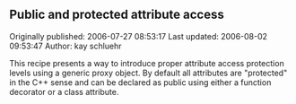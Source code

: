 ## Public and protected attribute access 
Originally published: 2006-07-27 08:53:17 
Last updated: 2006-08-02 09:53:47 
Author: kay schluehr 
 
This recipe presents a way to introduce proper attribute access protection levels using a generic proxy object. By default all attributes are "protected" in the C++ sense and can be declared as public using either a function decorator or a class attribute.